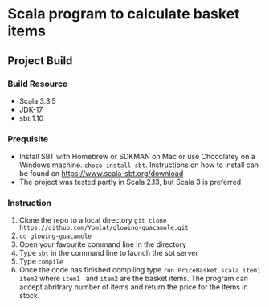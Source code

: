 # Scala program to calculate basket items

## Project Build
### Build Resource
* Scala 3.3.5
* JDK-17
* sbt 1.10

### Prequisite
* Install SBT with Homebrew or SDKMAN on Mac or use Chocolatey on a Windows machine.
``` choco install sbt ```.
Instructions on how to install can be found on https://www.scala-sbt.org/download
* The project was tested partly in Scala 2.13, but Scala 3 is preferred


### Instruction
1. Clone the repo to a local directory
```git clone https://github.com/Yomlat/glowing-guacamole.git```
2. ```cd glowing-guacamole```
3. Open your favourite command line in the directory
4. Type ``` sbt ``` in the command line to launch the sbt server
5. Type ``` compile ``` 
6. Once the code has finished compiling type ``` run PriceBasket.scala item1 item2 ``` where ```item1 ``` and ``` item2 ``` are the basket items. The program can accept abritrary number of items and return the price for the items in stock.

